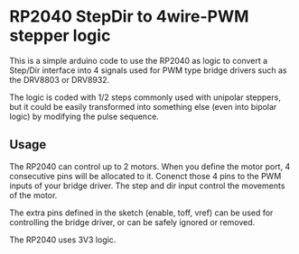 # RP2040 StepDir to 4wire-PWM stepper logic
This is a simple arduino code to use the RP2040 as logic to convert a Step/Dir interface into 4 signals used for PWM type bridge drivers such as the DRV8803 or DRV8932. 

The logic is coded with 1/2 steps commonly used with unipolar steppers, but it could be easily transformed into something else (even into bipolar logic) by modifying the pulse sequence.

## Usage
The RP2040 can control up to 2 motors. When you define the motor port, 4 consecutive pins will be allocated to it. Conenct those 4 pins to the PWM inputs of your bridge driver. The step and dir input control the movements of the motor.

The extra pins defined in the sketch (enable, toff, vref) can be used for controlling the bridge driver, or can be safely ignored or removed.

The RP2040 uses 3V3 logic.

